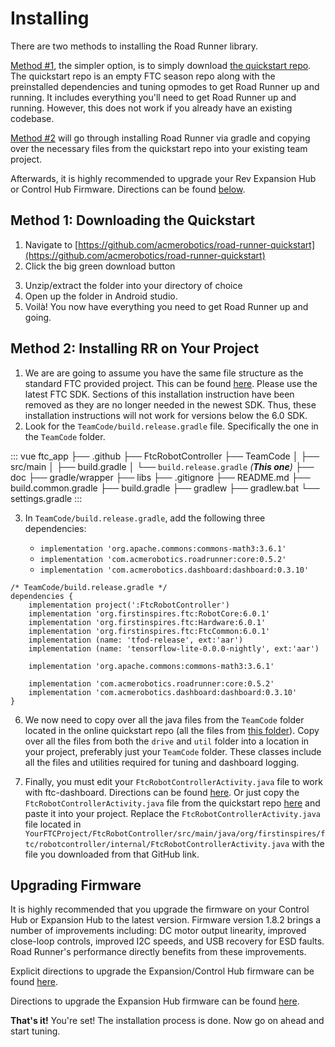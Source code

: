 # Installing

There are two methods to installing the Road Runner library.

[Method #1](#method-1-downloading-the-quickstart), the simpler option, is to simply download [the quickstart repo](https://github.com/acmerobotics/road-runner-quickstart). The quickstart repo is an empty FTC season repo along with the preinstalled dependencies and tuning opmodes to get Road Runner up and running. It includes everything you'll need to get Road Runner up and running. However, this does not work if you already have an existing codebase.

[Method #2](#method-2-installing-rr-on-your-project) will go through installing Road Runner via gradle and copying over the necessary files from the quickstart repo into your existing team project.

Afterwards, it is highly recommended to upgrade your Rev Expansion Hub or Control Hub Firmware. Directions can be found [below](#upgrading-firmware).

## Method 1: Downloading the Quickstart

1. Navigate to [https://github.com/acmerobotics/road-runner-quickstart](https://github.com/acmerobotics/road-runner-quickstart)
2. Click the big green download button

<VideoDisplay src="./assets/installing/github-download-btn.mp4" width="100%"/>

3. Unzip/extract the folder into your directory of choice
4. Open up the folder in Android studio.
5. Voilà! You now have everything you need to get Road Runner up and going.

## Method 2: Installing RR on Your Project

1. We are are going to assume you have the same file structure as the standard FTC provided project. This can be found [here](https://github.com/FIRST-Tech-Challenge/FtcRobotController). Please use the latest FTC SDK. Sections of this installation instruction have been removed as they are no longer needed in the newest SDK. Thus, these installation instructions will not work for versions below the 6.0 SDK.
2. Look for the `TeamCode/build.release.gradle` file. Specifically the one in the `TeamCode` folder.

<!-- prettier-ignore -->
::: vue
<span class="folder">ftc_app</span>
├── <span class="folder">.github</span>
├── <span class="folder">FtcRobotController</span>
├── <span class="folder">TeamCode</span>
│  ├── <span class="folder">src/main</span>
│  ├── <span class="file">build.gradle</span>
│  └── <span class="file">`build.release.gradle` _(**This one**)_</span>
├── <span class="folder">doc</span>
├── <span class="folder">gradle/wrapper</span>
├── <span class="folder">libs</span>
├── <span class="file">.gitignore</span>
├── <span class="file">README.md</span>
├── <span class="file">build.common.gradle</span>
├── <span class="file">build.gradle</span>
├── <span class="file">gradlew</span>
├── <span class="file">gradlew.bat</span>
└── <span class="file">settings.gradle</span>
:::

3. In `TeamCode/build.release.gradle`, add the following three dependencies:

   - `implementation 'org.apache.commons:commons-math3:3.6.1'`
   - `implementation 'com.acmerobotics.roadrunner:core:0.5.2'`
   - `implementation 'com.acmerobotics.dashboard:dashboard:0.3.10'`

```groovy{10-13}
/* TeamCode/build.release.gradle */
dependencies {
    implementation project(':FtcRobotController')
    implementation 'org.firstinspires.ftc:RobotCore:6.0.1'
    implementation 'org.firstinspires.ftc:Hardware:6.0.1'
    implementation 'org.firstinspires.ftc:FtcCommon:6.0.1'
    implementation (name: 'tfod-release', ext:'aar')
    implementation (name: 'tensorflow-lite-0.0.0-nightly', ext:'aar')

    implementation 'org.apache.commons:commons-math3:3.6.1'

    implementation 'com.acmerobotics.roadrunner:core:0.5.2'
    implementation 'com.acmerobotics.dashboard:dashboard:0.3.10'
}
```

6. We now need to copy over all the java files from the `TeamCode` folder located in the online quickstart repo (all the files from [this folder](https://github.com/acmerobotics/road-runner-quickstart/tree/master/TeamCode/src/main/java/org/firstinspires/ftc/teamcode)). Copy over all the files from both the `drive` and `util` folder into a location in your project, preferably just your `TeamCode` folder. These classes include all the files and utilities required for tuning and dashboard logging.

7. Finally, you must edit your `FtcRobotControllerActivity.java` file to work with ftc-dashboard. Directions can be found [here](https://acmerobotics.github.io/ftc-dashboard/gettingstarted). Or just copy the `FtcRobotControllerActivity.java` file from the quickstart repo [here](https://github.com/acmerobotics/road-runner-quickstart/blob/master/FtcRobotController/src/main/java/org/firstinspires/ftc/robotcontroller/internal/FtcRobotControllerActivity.java) and paste it into your project. Replace the `FtcRobotControllerActivity.java` file located in <span class="break-words">`YourFTCProject/FtcRobotController/src/main/java/org/firstinspires/ftc/robotcontroller/internal/FtcRobotControllerActivity.java`</span> with the file you downloaded from that GitHub link.

## Upgrading Firmware

It is highly recommended that you upgrade the firmware on your Control Hub or Expansion Hub to the latest version. Firmware version 1.8.2 brings a number of improvements including: DC motor output linearity, improved close-loop controls, improved I2C speeds, and USB recovery for ESD faults. Road Runner's performance directly benefits from these improvements.

Explicit directions to upgrade the Expansion/Control Hub firmware can be found [here](https://github.com/FIRST-Tech-Challenge/SKYSTONE/wiki/Managing-a-Control-Hub#Updating-the-Expansion-Hub-Firmware).

Directions to upgrade the Expansion Hub firmware can be found [here](http://www.revrobotics.com/software/#ExpansionHubFirmware).

**That's it!** You're set! The installation process is done. Now go on ahead and start tuning.

